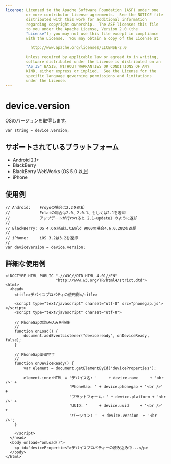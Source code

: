 ```yaml
---
license: Licensed to the Apache Software Foundation (ASF) under one
         or more contributor license agreements.  See the NOTICE file
         distributed with this work for additional information
         regarding copyright ownership.  The ASF licenses this file
         to you under the Apache License, Version 2.0 (the
         "License"); you may not use this file except in compliance
         with the License.  You may obtain a copy of the License at

           http://www.apache.org/licenses/LICENSE-2.0

         Unless required by applicable law or agreed to in writing,
         software distributed under the License is distributed on an
         "AS IS" BASIS, WITHOUT WARRANTIES OR CONDITIONS OF ANY
         KIND, either express or implied.  See the License for the
         specific language governing permissions and limitations
         under the License.
---
```


device.version
==============

OSのバージョンを取得します。

    var string = device.version;

サポートされているプラットフォーム
-------------------

- Android 2.1+
- BlackBerry
- BlackBerry WebWorks (OS 5.0 以上)
- iPhone

使用例
-------------

    // Android:    Froyoの場合は2.2を返却
    //             Eclaiの場合は2.0、2.0.1、もしくは2.1を返却
    //             アップデートが行われると 2.1-update1 のように返却
    //
    // BlackBerry: OS 4.6を搭載したBold 9000の場合4.6.0.282を返却
    //
    // iPhone:     iOS 3.2は3.2を返却
    //
    var deviceVersion = device.version;

詳細な使用例
------------

    <!DOCTYPE HTML PUBLIC "-//W3C//DTD HTML 4.01//EN"
                          "http://www.w3.org/TR/html4/strict.dtd">
    <html>
      <head>
        <title>デバイスプロパティの使用例</title>

        <script type="text/javascript" charset="utf-8" src="phonegap.js"></script>
        <script type="text/javascript" charset="utf-8">

        // PhoneGapの読み込みを待機
        //
        function onLoad() {
            document.addEventListener("deviceready", onDeviceReady, false);
        }

        // PhoneGap準備完了
        //
        function onDeviceReady() {
            var element = document.getElementById('deviceProperties');
        
            element.innerHTML = 'デバイス名: '     + device.name     + '<br />' + 
                                'PhoneGap: ' + device.phonegap + '<br />' + 
                                'プラットフォーム: ' + device.platform + '<br />' + 
                                'UUID: '     + device.uuid     + '<br />' + 
                                'バージョン: '  + device.version  + '<br />';
        }

        </script>
      </head>
      <body onload="onLoad()">
        <p id="deviceProperties">デバイスプロパティーの読み込み中...</p>
      </body>
    </html>